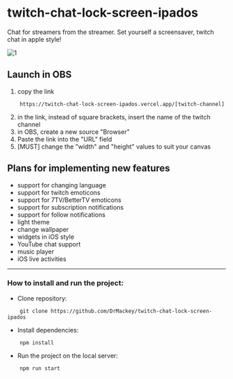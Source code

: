 # twitch-chat-lock-screen-ipados
Chat for streamers from the streamer. Set yourself a screensaver, twitch chat in apple style!

![1](https://github.com/DrMackey/twitch-chat-lock-screen-ipados/assets/92988373/2d8735cf-59c0-40b5-8648-f9a30d76fada)

## Launch in OBS
1. copy the link
```console
    https://twitch-chat-lock-screen-ipados.vercel.app/[twitch-channel]
```
2. in the link, instead of square brackets, insert the name of the twitch channel
3. in OBS, create a new source "Browser"
4. Paste the link into the "URL" field
5. [MUST] change the "width" and "height" values ​​to suit your canvas

## Plans for implementing new features
- support for changing language
- support for twitch emoticons
- support for 7TV/BetterTV emoticons
- support for subscription notifications
- support for follow notifications
- light theme
- change wallpaper
- widgets in iOS style
- YouTube chat support
- music player
- iOS live activities

---

### How to install and run the project:

- Clone repository:

```console
    git clone https://github.com/DrMackey/twitch-chat-lock-screen-ipados
```

- Install dependencies:

```console
    npm install
```

- Run the project on the local server:

```console
    npm run start
```
